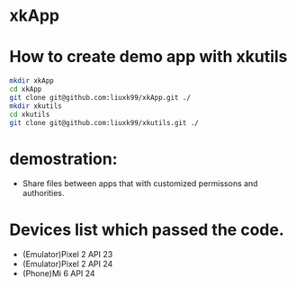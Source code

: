 # xkApp

# How to create demo app with xkutils

```bash
mkdir xkApp
cd xkApp
git clone git@github.com:liuxk99/xkApp.git ./
mkdir xkutils
cd xkutils
git clone git@github.com:liuxk99/xkutils.git ./
```
# demostration:
+ Share files between apps that with customized permissons and authorities.

# Devices list which passed the code.
+ (Emulator)Pixel 2 API 23
+ (Emulator)Pixel 2 API 24
+ (Phone)Mi 6 API 24
